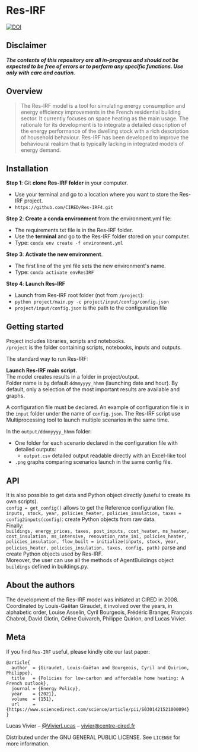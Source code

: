 
# Res-IRF

[![DOI](https://zenodo.org/badge/DOI/10.5281/zenodo.6553021.svg)](https://doi.org/10.5281/zenodo.6553021)

## Disclaimer

**_The contents of this repository are all in-progress and should not be expected to be free of errors or to perform any
specific functions. Use only with care and caution._**

## Overview

> The Res-IRF model is a tool for simulating energy consumption and energy efficiency improvements in the French residential building sector. It currently focuses on space heating as the main usage. The rationale for its development is to integrate a detailed description of the energy performance of the dwelling stock with a rich description of household behaviour. Res-IRF has been developed to improve the behavioural realism that is typically lacking in integrated models of energy demand.

## Installation

**Step 1**: Git **clone Res-IRF folder** in your computer.
   - Use your terminal and go to a location where you want to store the Res-IRF project.
   - `https://github.com/CIRED/Res-IRF4.git`

**Step 2**: **Create a conda environment** from the environment.yml file:
   - The requirements.txt file is in the Res-IRF folder.
   - Use the **terminal** and go to the Res-IRF folder stored on your computer.
   - Type: `conda env create -f environment.yml`

**Step 3**: **Activate the new environment**.
   - The first line of the yml file sets the new environment's name.
   - Type: `conda activate envResIRF`

**Step 4**: **Launch Res-IRF**
   - Launch from Res-IRF root folder (not from `/project`):
   - `python project/main.py -c project/input/config/config.json`
   - `project/input/config.json` is the path to the configuration file

## Getting started

Project includes libraries, scripts and notebooks.  
`/project` is the folder containing scripts, notebooks, inputs and outputs.  

The standard way to run Res-IRF:  

**Launch Res-IRF main script.**  
The model creates results in a folder in project/output.  
Folder name is by default `ddmmyyyy_hhmm` (launching date and hour).
By default, only a  selection of the most important results are available and graphs.

A configuration file must be declared.
An example of configuration file is in the `input` folder under the name of `config.json`.
The Res-IRF script use Multiprocessing tool to launch multiple scenarios in the same time. 

In the `output/ddmmyyyy_hhmm` folder:
- One folder for each scenario declared in the configuration file with detailed outputs:
    - `output.csv` detailed output readable directly with an Excel-like tool
- `.png` graphs comparing scenarios launch in the same config file.

## API

It is also possible to get data and Python object directly (useful to create its own scripts).  
`config = get_config()` allows to get the Reference configuration file.    
`inputs, stock, year, policies_heater, policies_insulation, taxes = config2inputs(config)`: create Python objects from raw data.  
Finally:  
`buildings, energy_prices, taxes, post_inputs, cost_heater, ms_heater, cost_insulation, ms_intensive, renovation_rate_ini, policies_heater, policies_insulation, flow_built = initialize(inputs, stock, year, policies_heater, policies_insulation, taxes, config, path)`
parse and create Python objects used by Res-IRF.  
Moreover, the user can use all the methods of AgentBuildings object `buildings` defined in buildings.py.  


## About the authors

The development of the Res-IRF model was initiated at CIRED in 2008. Coordinated by Louis-Gaëtan Giraudet, it involved
over the years, in alphabetic order, Louise Asselin, Cyril Bourgeois, Frédéric Branger, François Chabrol, David Glotin, 
Céline Guivarch, Philippe Quirion, and Lucas Vivier.

## Meta

If you find `Res-IRF` useful, please kindly cite our last paper:
```
@article{
  author  = {Giraudet, Louis-Gaëtan and Bourgeois, Cyril and Quirion, Philippe},
  title   = {Policies for low-carbon and affordable home heating: A French outlook},
  journal = {Energy Policy},
  year    = {2021},
  volume  = {151},
  url     = {https://www.sciencedirect.com/science/article/pii/S0301421521000094}
}
```


Lucas Vivier – [@VivierLucas](https://twitter.com/VivierLucas) – vivier@centre-cired.fr

Distributed under the GNU GENERAL PUBLIC LICENSE. See ``LICENSE`` for more information.
